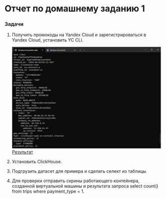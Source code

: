 # Отчет по домашнему заданию 1

### Задачи
1. Получить промокоды на Yandex Cloud и зарегистрироваться в Yandex Cloud, установить YC CLI.
   
   ![Результат создания виртуальной машины на Яндекс облаке](create-vm-screen.png)
   [Результат](create-yandex-cloud-vm.log)
2. Установить ClickHouse.
3. Подгрузить датасет для примера и сделать селект из таблицы.
4. Для проверки отправить скрины работающего контейнера, созданной виртуальной машины и результата запроса select count() from trips where payment_type = 1.
